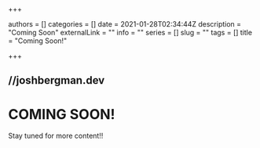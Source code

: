 +++

authors = []
categories = []
date = 2021-01-28T02:34:44Z
description = "Coming Soon"
externalLink = ""
info = ""
series = []
slug = ""
tags = []
title = "Coming Soon!"

+++

## //joshbergman.dev 

# COMING SOON!

Stay tuned for more content!!

